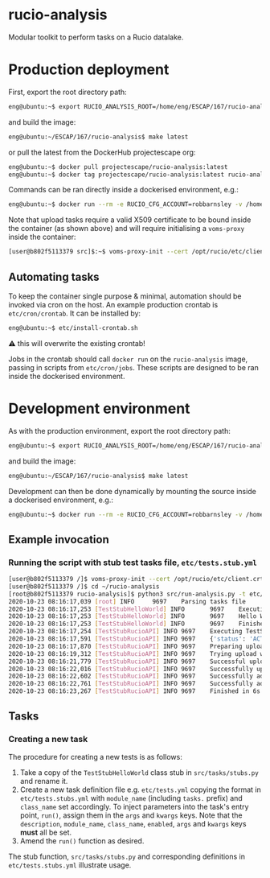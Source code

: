 # rucio-analysis

Modular toolkit to perform tasks on a Rucio datalake.

# Production deployment

First, export the root directory path: 

```bash
eng@ubuntu:~$ export RUCIO_ANALYSIS_ROOT=/home/eng/ESCAP/167/rucio-analysis
```

and build the image:

```bash
eng@ubuntu:~/ESCAP/167/rucio-analysis$ make latest
```

or pull the latest from the DockerHub projectescape org:

```bash
eng@ubuntu:~$ docker pull projectescape/rucio-analysis:latest
eng@ubuntu:~$ docker tag projectescape/rucio-analysis:latest rucio-analysis:latest
```

Commands can be ran directly inside a dockerised environment, e.g.:

```bash
eng@ubuntu:~$ docker run --rm -e RUCIO_CFG_ACCOUNT=robbarnsley -v /home/eng/.globus/client.crt:/opt/rucio/etc/client.crt -v /home/eng/.globus/client.key:/opt/rucio/etc/client.key -it --name=rucio-analysis rucio-analysis:latest
```

Note that upload tasks require a valid X509 certificate to be bound inside the container (as shown above) and will require initialising a `voms-proxy` inside the container:

```bash
[user@b802f5113379 src]$:~$ voms-proxy-init --cert /opt/rucio/etc/client.crt --key /opt/rucio/etc/client.key --voms escape
```

## Automating tasks

To keep the container single purpose & minimal, automation should be invoked via cron on the host. An example production crontab is `etc/cron/crontab`. It can be installed by:

```bash
eng@ubuntu:~$ etc/install-crontab.sh
``` 

:warning: this will overwrite the existing crontab!

Jobs in the crontab should call `docker run` on the `rucio-analysis` image, passing in scripts from `etc/cron/jobs`. These scripts are designed to be ran inside the dockerised environment.

# Development environment

As with the production environment, export the root directory path: 

```bash
eng@ubuntu:~$ export RUCIO_ANALYSIS_ROOT=/home/eng/ESCAP/167/rucio-analysis
```

and build the image:

```bash
eng@ubuntu:~/ESCAP/167/rucio-analysis$ make latest
```

Development can then be done dynamically by mounting the source inside a dockerised environment, e.g.:

```bash
eng@ubuntu:~$ docker run --rm -e RUCIO_CFG_ACCOUNT=robbarnsley -v /home/eng/.globus/client.crt:/opt/rucio/etc/client.crt -v /home/eng/.globus/client.key:/opt/rucio/etc/client.key -v $RUCIO_ANALYSIS_ROOT:/opt/rucio-analysis -it --name=rucio-analysis rucio-analysis:latest
```

##  Example invocation

### Running the script with stub test tasks file, `etc/tests.stub.yml`

```bash
[user@b802f5113379 /]$ voms-proxy-init --cert /opt/rucio/etc/client.crt --key /opt/rucio/etc/client.key --voms escape
[user@b802f5113379 /]$ cd ~/rucio-analysis
[root@b802f5113379 rucio-analysis]$ python3 src/run-analysis.py -t etc/tests.stubs.yml 
2020-10-23 08:16:17,039 [root] INFO     9697    Parsing tasks file
2020-10-23 08:16:17,253 [TestStubHelloWorld] INFO       9697    Executing TestStubHelloWorld.run()
2020-10-23 08:16:17,253 [TestStubHelloWorld] INFO       9697    Hello World!
2020-10-23 08:16:17,253 [TestStubHelloWorld] INFO       9697    Finished in 0s
2020-10-23 08:16:17,254 [TestStubRucioAPI] INFO 9697    Executing TestStubRucioAPI.run()
2020-10-23 08:16:17,591 [TestStubRucioAPI] INFO 9697    {'status': 'ACTIVE', 'account': 'robbarnsley', 'account_type': 'SERVICE', 'created_at': '2020-07-16T08:08:13', 'suspended_at': None, 'updated_at': '2020-07-16T08:08:13', 'deleted_at': None, 'email': 'r.barnsley@skatelescope.org'}
2020-10-23 08:16:17,870 [TestStubRucioAPI] INFO 9697    Preparing upload for file 1KB_231020T08.16.17
2020-10-23 08:16:19,312 [TestStubRucioAPI] INFO 9697    Trying upload with gsiftp to EULAKE-1
2020-10-23 08:16:21,779 [TestStubRucioAPI] INFO 9697    Successful upload of temporary file. gsiftp://eulakeftp.cern.ch:2811/eos/eulake/tests/rucio_test/eulake_1/SKA_SKAO_BARNSLEY-testing/4f/d3/1KB_231020T08.16.17.rucio.upload
2020-10-23 08:16:22,016 [TestStubRucioAPI] INFO 9697    Successfully uploaded file 1KB_231020T08.16.17
2020-10-23 08:16:22,602 [TestStubRucioAPI] INFO 9697    Successfully added replica in Rucio catalogue at EULAKE-1
2020-10-23 08:16:22,761 [TestStubRucioAPI] INFO 9697    Successfully added replication rule at EULAKE-1
2020-10-23 08:16:23,267 [TestStubRucioAPI] INFO 9697    Finished in 6s
```

## Tasks

### Creating a new task

The procedure for creating a new tests is as follows:

1. Take a copy of the `TestStubHelloWorld` class stub in `src/tasks/stubs.py` and rename it. 
2. Create a new task definition file e.g. `etc/tests.yml` copying the format in `etc/tests.stubs.yml` with `module_name` (including `tasks.` prefix) and `class_name` set accordingly. To inject parameters into the task's entry point, `run()`, assign them in the `args` and `kwargs` keys. Note that the `description`, `module_name`, `class_name`, `enabled`, `args` and `kwargs` keys **must** all be set. 
3. Amend the `run()` function as desired.

The stub function, `src/tasks/stubs.py` and corresponding definitions in `etc/tests.stubs.yml` illustrate usage.



